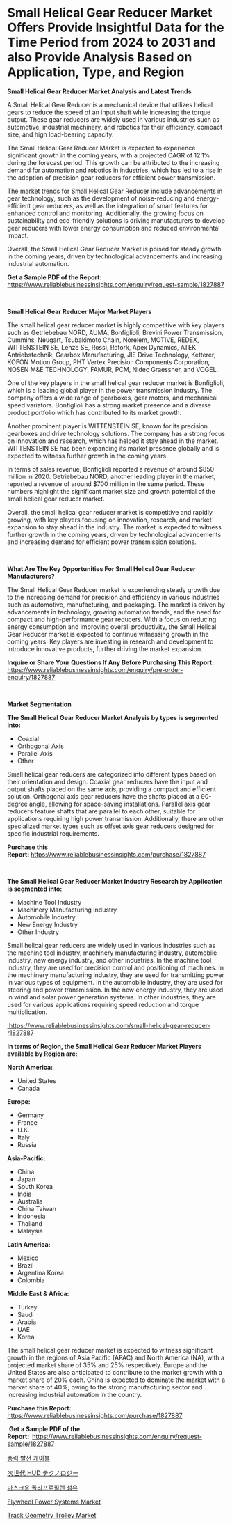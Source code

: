 <p><h1>Small Helical Gear Reducer Market Offers Provide Insightful Data for the Time Period from 2024 to 2031 and also Provide Analysis Based on Application, Type, and Region</h1></p><p><strong>Small Helical Gear Reducer Market Analysis and Latest Trends</strong></p>
<p><p>A Small Helical Gear Reducer is a mechanical device that utilizes helical gears to reduce the speed of an input shaft while increasing the torque output. These gear reducers are widely used in various industries such as automotive, industrial machinery, and robotics for their efficiency, compact size, and high load-bearing capacity.</p><p>The Small Helical Gear Reducer Market is expected to experience significant growth in the coming years, with a projected CAGR of 12.1% during the forecast period. This growth can be attributed to the increasing demand for automation and robotics in industries, which has led to a rise in the adoption of precision gear reducers for efficient power transmission.</p><p>The market trends for Small Helical Gear Reducer include advancements in gear technology, such as the development of noise-reducing and energy-efficient gear reducers, as well as the integration of smart features for enhanced control and monitoring. Additionally, the growing focus on sustainability and eco-friendly solutions is driving manufacturers to develop gear reducers with lower energy consumption and reduced environmental impact.</p><p>Overall, the Small Helical Gear Reducer Market is poised for steady growth in the coming years, driven by technological advancements and increasing industrial automation.</p></p>
<p><strong>Get a Sample PDF of the Report:&nbsp;</strong> <a href="https://www.reliablebusinessinsights.com/enquiry/request-sample/1827887">https://www.reliablebusinessinsights.com/enquiry/request-sample/1827887</a></p>
<p>&nbsp;</p>
<p><strong>Small Helical Gear Reducer Major Market Players</strong></p>
<p><p>The small helical gear reducer market is highly competitive with key players such as Getriebebau NORD, AUMA, Bonfiglioli, Brevini Power Transmission, Cummins, Neugart, Tsubakimoto Chain, Norelem, MOTIVE, REDEX, WITTENSTEIN SE, Lenze SE, Rossi, Rotork, Apex Dynamics, ATEK Antriebstechnik, Gearbox Manufacturing, JIE Drive Technology, Ketterer, KOFON Motion Group, PHT Vertex Precision Components Corporation, NOSEN M&E TECHNOLOGY, FAMUR, PCM, Nidec Graessner, and VOGEL.</p><p>One of the key players in the small helical gear reducer market is Bonfiglioli, which is a leading global player in the power transmission industry. The company offers a wide range of gearboxes, gear motors, and mechanical speed variators. Bonfiglioli has a strong market presence and a diverse product portfolio which has contributed to its market growth.</p><p>Another prominent player is WITTENSTEIN SE, known for its precision gearboxes and drive technology solutions. The company has a strong focus on innovation and research, which has helped it stay ahead in the market. WITTENSTEIN SE has been expanding its market presence globally and is expected to witness further growth in the coming years.</p><p>In terms of sales revenue, Bonfiglioli reported a revenue of around $850 million in 2020. Getriebebau NORD, another leading player in the market, reported a revenue of around $700 million in the same period. These numbers highlight the significant market size and growth potential of the small helical gear reducer market.</p><p>Overall, the small helical gear reducer market is competitive and rapidly growing, with key players focusing on innovation, research, and market expansion to stay ahead in the industry. The market is expected to witness further growth in the coming years, driven by technological advancements and increasing demand for efficient power transmission solutions.</p></p>
<p>&nbsp;</p>
<p><strong>What Are The Key Opportunities For Small Helical Gear Reducer Manufacturers?</strong></p>
<p><p>The Small Helical Gear Reducer market is experiencing steady growth due to the increasing demand for precision and efficiency in various industries such as automotive, manufacturing, and packaging. The market is driven by advancements in technology, growing automation trends, and the need for compact and high-performance gear reducers. With a focus on reducing energy consumption and improving overall productivity, the Small Helical Gear Reducer market is expected to continue witnessing growth in the coming years. Key players are investing in research and development to introduce innovative products, further driving the market expansion.</p></p>
<p><strong>Inquire or Share Your Questions If Any Before Purchasing This Report:</strong> <a href="https://www.reliablebusinessinsights.com/enquiry/pre-order-enquiry/1827887">https://www.reliablebusinessinsights.com/enquiry/pre-order-enquiry/1827887</a></p>
<p>&nbsp;</p>
<p><strong>Market Segmentation</strong></p>
<p><strong>The Small Helical Gear Reducer Market Analysis by types is segmented into:</strong></p>
<p><ul><li>Coaxial</li><li>Orthogonal Axis</li><li>Parallel Axis</li><li>Other</li></ul></p>
<p><p>Small helical gear reducers are categorized into different types based on their orientation and design. Coaxial gear reducers have the input and output shafts placed on the same axis, providing a compact and efficient solution. Orthogonal axis gear reducers have the shafts placed at a 90-degree angle, allowing for space-saving installations. Parallel axis gear reducers feature shafts that are parallel to each other, suitable for applications requiring high power transmission. Additionally, there are other specialized market types such as offset axis gear reducers designed for specific industrial requirements.</p></p>
<p><strong>Purchase this Report:&nbsp;</strong><a href="https://www.reliablebusinessinsights.com/purchase/1827887">https://www.reliablebusinessinsights.com/purchase/1827887</a></p>
<p>&nbsp;</p>
<p><strong>The Small Helical Gear Reducer Market Industry Research by Application is segmented into:</strong></p>
<p><ul><li>Machine Tool Industry</li><li>Machinery Manufacturing Industry</li><li>Automobile Industry</li><li>New Energy Industry</li><li>Other Industry</li></ul></p>
<p><p>Small helical gear reducers are widely used in various industries such as the machine tool industry, machinery manufacturing industry, automobile industry, new energy industry, and other industries. In the machine tool industry, they are used for precision control and positioning of machines. In the machinery manufacturing industry, they are used for transmitting power in various types of equipment. In the automobile industry, they are used for steering and power transmission. In the new energy industry, they are used in wind and solar power generation systems. In other industries, they are used for various applications requiring speed reduction and torque multiplication.</p></p>
<p><a href="https://www.reliablebusinessinsights.com/small-helical-gear-reducer-r1827887">&nbsp;https://www.reliablebusinessinsights.com/small-helical-gear-reducer-r1827887</a></p>
<p><strong>In terms of Region, the Small Helical Gear Reducer Market Players available by Region are:</strong></p>
<p>
    <p> <strong> North America: </strong>
        <ul>
            <li>United States</li>
            <li>Canada</li>
        </ul>
        </p> 
    <p> <strong> Europe: </strong>
        <ul>
            <li>Germany</li>
            <li>France</li>
            <li>U.K.</li>
            <li>Italy</li>
            <li>Russia</li>
        </ul>
        </p> 
    <p> <strong> Asia-Pacific: </strong>
        <ul>
            <li>China</li>
            <li>Japan</li>
            <li>South Korea</li>
            <li>India</li>
            <li>Australia</li>
            <li>China Taiwan</li>
            <li>Indonesia</li>
            <li>Thailand</li>
            <li>Malaysia</li>
        </ul>
        </p> 
    <p> <strong> Latin America: </strong>
        <ul>
            <li>Mexico</li>
            <li>Brazil</li>
            <li>Argentina Korea</li>
            <li>Colombia</li>
        </ul>
        </p> 
    <p> <strong> Middle East & Africa: </strong>
        <ul>
            <li>Turkey</li>
            <li>Saudi</li>
            <li>Arabia</li>
            <li>UAE</li>
            <li>Korea</li>
        </ul>
    </p>
    </p>
<p><p>The small helical gear reducer market is expected to witness significant growth in the regions of Asia Pacific (APAC) and North America (NA), with a projected market share of 35% and 25% respectively. Europe and the United States are also anticipated to contribute to the market growth with a market share of 20% each. China is expected to dominate the market with a market share of 40%, owing to the strong manufacturing sector and increasing industrial automation in the country.</p></p>
<p><strong>Purchase this Report: </strong><a href="https://www.reliablebusinessinsights.com/purchase/1827887">https://www.reliablebusinessinsights.com/purchase/1827887</a></p>
<p>&nbsp;<strong>Get a Sample PDF of the Report:&nbsp;&nbsp;</strong><a href="https://www.reliablebusinessinsights.com/enquiry/request-sample/1827887">https://www.reliablebusinessinsights.com/enquiry/request-sample/1827887</a></p>
<p><strong></strong></p>
<p><p><a href="https://github.com/LoganRew1964/Market-Research-Report-List-1/blob/main/8260412175946.md">풍력 발전 케이블</a></p><p><a href="https://github.com/LizaHeller2023/Market-Research-Report-List-1/blob/main/2861388163464.md">次世代 HUD テクノロジー</a></p><p><a href="https://github.com/akzkkws047661437/Market-Research-Report-List-2/blob/main/8542927175947.md">마스크용 폴리프로필렌 섬유</a></p><p><a href="https://github.com/ctanaka235/Market-Research-Report-List-1/blob/main/flywheel-power-systems-market.md">Flywheel Power Systems Market</a></p><p><a href="https://github.com/JermaineCrona2023/Market-Research-Report-List-1/blob/main/track-geometry-trolley-market.md">Track Geometry Trolley Market</a></p></p>